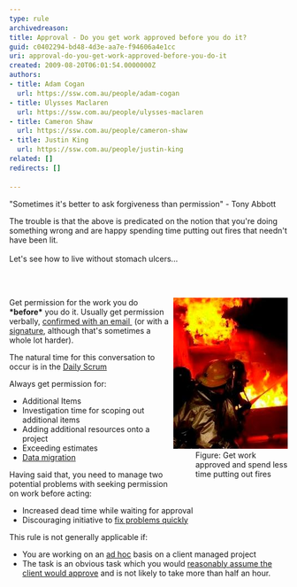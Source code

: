 ```yaml
---
type: rule
archivedreason: 
title: Approval - Do you get work approved before you do it?
guid: c0402294-bd48-4d3e-aa7e-f94606a4e1cc
uri: approval-do-you-get-work-approved-before-you-do-it
created: 2009-08-20T06:01:54.0000000Z
authors:
- title: Adam Cogan
  url: https://ssw.com.au/people/adam-cogan
- title: Ulysses Maclaren
  url: https://ssw.com.au/people/ulysses-maclaren
- title: Cameron Shaw
  url: https://ssw.com.au/people/cameron-shaw
- title: Justin King
  url: https://ssw.com.au/people/justin-king
related: []
redirects: []

---
```



<p>"Sometimes it's better to ask forgiveness than permission" - Tony Abbott</p>
<p>The trouble is that the above is predicated on the notion that you're doing something wrong and are happy spending time putting out fires that needn't have been lit.<br> <br>Let's see how to live without stomach ulcers... </p>
<br><excerpt class='endintro'></excerpt><br>
<dl class="image" style="float:right;clear:right;width:207px;"><dt>
      <img alt="Get work approved and spend less time putting out fires" src="SuccessfulProjects_PuttingOutFires.jpg" /> 
   </dt><dd>Figure: Get work approved and spend less time putting out fires </dd></dl><p>Get permission for the work you do 
   <strong>*before*</strong> you do it. Usually get permission verbally, 
   <a href="/dones-do-you-send-yourself-emails">confirmed with an email </a> (or with a 
   <a href="/do-you-ask-clients-to-initial-your-work" shape="rect">signature</a>, ​although that's sometimes a whole lot harder). </p><p>The natural time for this conversation to occur is in the 
   <a href="/methodology-do-you-do-daily-scrums-(aka-stand-up-meetings)">Daily Scrum</a></p><p>Always get permission for: </p><ul><li>Additional Items </li><li>Investigation time for scoping out additional items </li><li>Adding additional resources onto a project </li><li>Exceeding estimates</li><li>
      <a href="/do-you-perform-migration-procedures-with-an-approved-release-plan" shape="rect">Data migration</a> </li></ul><p>Having said that, you need to manage two potential problems with seeking permission on work before acting: </p><ul><li>Increased dead time while waiting for approval </li><li>Discouraging initiative to 
      <a href="/do-you-fix-problems-quickly" shape="rect">fix problems quickly</a></li></ul><p>This rule is not generally applicable if: </p><ul><li>You are working on an 
      <a href="/do-you-know-the-difference-between-ad-hoc-work-and-managed-work" shape="rect">ad hoc</a> basis on a client managed project </li><li>The task is an obvious task which you would 
      <a href="/approval-do-you-assume-necessary-tasks-will-get-approval" shape="rect">reasonably assume the client would approve</a> and is not likely to take more than half an hour. </li></ul>


